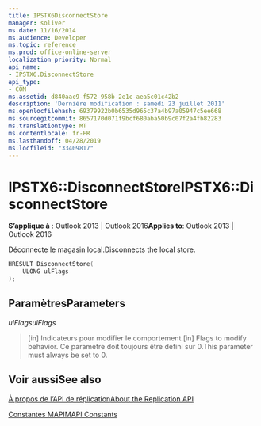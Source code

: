 ```yaml
---
title: IPSTX6DisconnectStore
manager: soliver
ms.date: 11/16/2014
ms.audience: Developer
ms.topic: reference
ms.prod: office-online-server
localization_priority: Normal
api_name:
- IPSTX6.DisconnectStore
api_type:
- COM
ms.assetid: d840aac9-f572-958b-2e1c-aea5c01c42b2
description: 'Derniére modification : samedi 23 juillet 2011'
ms.openlocfilehash: 69379922b0b6535d965c37a4b97a05947c5ee668
ms.sourcegitcommit: 8657170d071f9bcf680aba50b9c07f2a4fb82283
ms.translationtype: MT
ms.contentlocale: fr-FR
ms.lasthandoff: 04/28/2019
ms.locfileid: "33409817"
---
```

# <a name="ipstx6disconnectstore"></a><span data-ttu-id="47392-103">IPSTX6::DisconnectStore</span><span class="sxs-lookup"><span data-stu-id="47392-103">IPSTX6::DisconnectStore</span></span>

  
  
<span data-ttu-id="47392-104">**S’applique à** : Outlook 2013 | Outlook 2016</span><span class="sxs-lookup"><span data-stu-id="47392-104">**Applies to**: Outlook 2013 | Outlook 2016</span></span> 
  
<span data-ttu-id="47392-105">Déconnecte le magasin local.</span><span class="sxs-lookup"><span data-stu-id="47392-105">Disconnects the local store.</span></span>
  
```cpp
HRESULT DisconnectStore( 
    ULONG ulFlags 
);
```

## <a name="parameters"></a><span data-ttu-id="47392-106">Paramètres</span><span class="sxs-lookup"><span data-stu-id="47392-106">Parameters</span></span>

 <span data-ttu-id="47392-107">_ulFlags_</span><span class="sxs-lookup"><span data-stu-id="47392-107">_ulFlags_</span></span>
  
>  <span data-ttu-id="47392-108">[in] Indicateurs pour modifier le comportement.</span><span class="sxs-lookup"><span data-stu-id="47392-108">[in] Flags to modify behavior.</span></span> <span data-ttu-id="47392-109">Ce paramètre doit toujours être défini sur 0.</span><span class="sxs-lookup"><span data-stu-id="47392-109">This parameter must always be set to 0.</span></span> 
    
## <a name="see-also"></a><span data-ttu-id="47392-110">Voir aussi</span><span class="sxs-lookup"><span data-stu-id="47392-110">See also</span></span>



[<span data-ttu-id="47392-111">À propos de l’API de réplication</span><span class="sxs-lookup"><span data-stu-id="47392-111">About the Replication API</span></span>](about-the-replication-api.md)
  
[<span data-ttu-id="47392-112">Constantes MAPI</span><span class="sxs-lookup"><span data-stu-id="47392-112">MAPI Constants</span></span>](mapi-constants.md)

